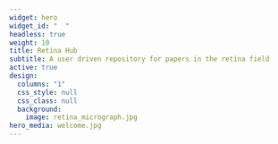 ```yaml
---
widget: hero
widget_id: "  "
headless: true
weight: 10
title: Retina Hub
subtitle: A user driven repository for papers in the retina field
active: true
design:
  columns: "1"
  css_style: null
  css_class: null
  background:
    image: retina_micrograph.jpg
hero_media: welcome.jpg
---
```

<br>